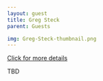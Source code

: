 ```yaml
---
layout: guest
title: Greg Steck
parent: Guests

img: Greg-Steck-thumbnail.png
---
```




<div class="badge-base LI-profile-badge" data-locale="en_US" data-size="medium" data-theme="light" data-type="VERTICAL" data-vanity="greg-steck-485a0725" data-version="v1"><a class="badge-base__link LI-simple-link" href="https://www.linkedin.com/in/greg-steck-485a0725?trk=profile-badge">Click for more details</a></div>


TBD
